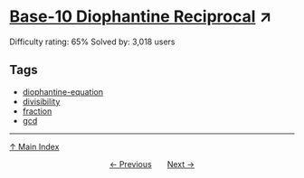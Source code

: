 # [Base-10 Diophantine Reciprocal](https://projecteuler.net/problem=157) ↗️

Difficulty rating: 65%
Solved by: 3,018 users
## Tags

- [diophantine-equation](../tags/diophantine-equation.md)
- [divisibility](../tags/divisibility.md)
- [fraction](../tags/fraction.md)
- [gcd](../tags/gcd.md)



---

[↑ Main Index](../README.md)


<div align=center><a href='156.md'>← Previous</a> &nbsp;&nbsp; &nbsp;&nbsp;  <a href='158.md'>Next →</a></div>
